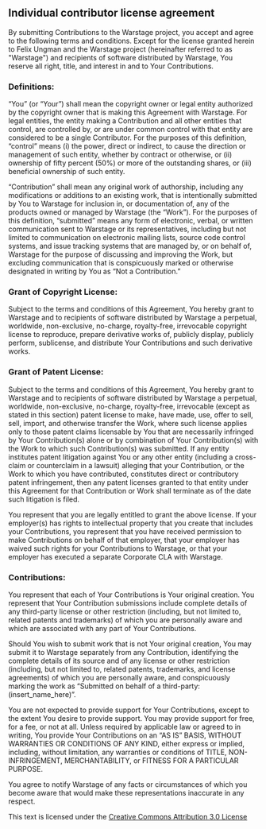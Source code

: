 ## Individual contributor license agreement

By submitting Contributions to the Warstage project, you accept and agree to the following terms and
conditions. Except for the license granted herein to Felix Ungman and the Warstage project (hereinafter
referred to as "Warstage") and recipients of software distributed by Warstage, You reserve all right,
title, and interest in and to Your Contributions.

### Definitions:

“You” (or “Your”) shall mean the copyright owner or legal entity authorized by the copyright owner
that is making this Agreement with Warstage. For legal entities, the entity making a Contribution
and all other entities that control, are controlled by, or are under common control with that entity
are considered to be a single Contributor. For the purposes of this definition, “control” means (i) the
power, direct or indirect, to cause the direction or management of such entity, whether by contract or
otherwise, or (ii) ownership of fifty percent (50%) or more of the outstanding shares, or (iii) beneficial
ownership of such entity.

“Contribution” shall mean any original work of authorship, including any modifications or additions
to an existing work, that is intentionally submitted by You to Warstage for inclusion in, or
documentation of, any of the products owned or managed by Warstage (the “Work”). For the purposes
of this definition, “submitted” means any form of electronic, verbal, or written communication sent
to Warstage or its representatives, including but not limited to communication on electronic
mailing lists, source code control systems, and issue tracking systems that are managed by, or
on behalf of, Warstage for the purpose of discussing and improving the Work, but excluding
communication that is conspicuously marked or otherwise designated in writing by You as “Not a Contribution.”

### Grant of Copyright License:

Subject to the terms and conditions of this Agreement, You hereby grant to Warstage and to
recipients of software distributed by Warstage a perpetual, worldwide, non-exclusive, no-charge,
royalty-free, irrevocable copyright license to reproduce, prepare derivative works of, publicly display,
publicly perform, sublicense, and distribute Your Contributions and such derivative works.

### Grant of Patent License:

Subject to the terms and conditions of this Agreement, You hereby grant to Warstage and to recipients
of software distributed by Warstage a perpetual, worldwide, non-exclusive, no-charge, royalty-free,
irrevocable (except as stated in this section) patent license to make, have made, use, offer to sell,
sell, import, and otherwise transfer the Work, where such license applies only to those patent claims
licensable by You that are necessarily infringed by Your Contribution(s) alone or by combination of
Your Contribution(s) with the Work to which such Contribution(s) was submitted. If any entity institutes
patent litigation against You or any other entity (including a cross-claim or counterclaim in a lawsuit)
alleging that your Contribution, or the Work to which you have contributed, constitutes direct or
contributory patent infringement, then any patent licenses granted to that entity under this Agreement
for that Contribution or Work shall terminate as of the date such litigation is filed.

You represent that you are legally entitled to grant the above license. If your employer(s) has rights
to intellectual property that you create that includes your Contributions, you represent that you have
received permission to make Contributions on behalf of that employer, that your employer has waived
such rights for your Contributions to Warstage, or that your employer has executed a separate
Corporate CLA with Warstage.

### Contributions:

You represent that each of Your Contributions is Your original creation. You represent that Your Contribution
submissions include complete details of any third-party license or other restriction (including, but not
limited to, related patents and trademarks) of which you are personally aware and which are associated
with any part of Your Contributions.

Should You wish to submit work that is not Your original creation, You may submit it to Warstage separately
from any Contribution, identifying the complete details of its source and of any license or other restriction
(including, but not limited to, related patents, trademarks, and license agreements) of which you are personally
aware, and conspicuously marking the work as “Submitted on behalf of a third-party: (insert_name_here)”.

You are not expected to provide support for Your Contributions, except to the extent You desire to provide
support. You may provide support for free, for a fee, or not at all. Unless required by applicable law or
agreed to in writing, You provide Your Contributions on an “AS IS” BASIS, WITHOUT WARRANTIES OR CONDITIONS
OF ANY KIND, either express or implied, including, without limitation, any warranties or conditions of
TITLE, NON- INFRINGEMENT, MERCHANTABILITY, or FITNESS FOR A PARTICULAR PURPOSE.

You agree to notify Warstage of any facts or circumstances of which you become aware that would make
these representations inaccurate in any respect.

This text is licensed under the [Creative Commons Attribution 3.0 License](https://creativecommons.org/licenses/by/3.0/)